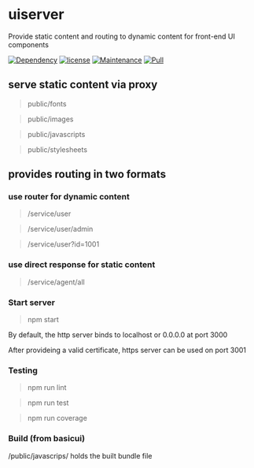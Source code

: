 # uiserver
Provide static content and routing to dynamic content for front-end UI components

[![Dependency](https://img.shields.io/badge/dependencies-up%20to%20date-green.svg)](https://github.com/lifengli/uiserver)
[![license](https://img.shields.io/badge/license-MIT-blue.svg)](https://github.com/lifengli/uiserver)
[![Maintenance](https://img.shields.io/badge/maintained-yes-orange.svg)](https://github.com/lifengli/uiserver)
[![Pull](https://img.shields.io/badge/pull%20request-welcome-ff69b4.svg)](https://github.com/lifengli/uiserver)

## serve static content via proxy
> public/fonts

> public/images

> public/javascripts

> public/stylesheets

## provides routing in two formats

### use router for dynamic content
> /service/user

> /service/user/admin

> /service/user?id=1001

### use direct response for static content
> /service/agent/all

### Start server

> npm start

By default, the http server binds to localhost or 0.0.0.0 at port 3000

After provideing a valid certificate, https server can be used on port 3001

### Testing

> npm run lint

> npm run test

> npm run coverage

### Build (from basicui)

/public/javascrips/ holds the built bundle file

